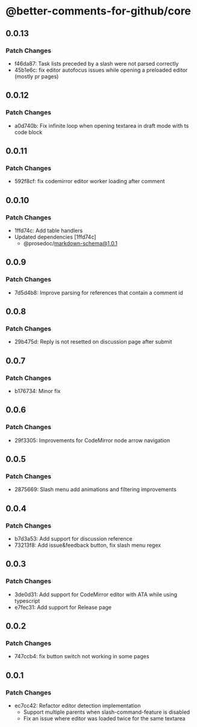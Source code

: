 # @better-comments-for-github/core

## 0.0.13

### Patch Changes

- f46da87: Task lists preceded by a slash were not parsed correctly
- 45b1e6c: fix editor autofocus issues while opening a preloaded editor (mostly pr pages)

## 0.0.12

### Patch Changes

- a0d740b: Fix infinite loop when opening textarea in draft mode with ts code block

## 0.0.11

### Patch Changes

- 592f8cf: fix codemirror editor worker loading after comment

## 0.0.10

### Patch Changes

- 1ffd74c: Add table handlers
- Updated dependencies [1ffd74c]
  - @prosedoc/markdown-schema@1.0.1

## 0.0.9

### Patch Changes

- 7d5d4b8: Improve parsing for references that contain a comment id

## 0.0.8

### Patch Changes

- 29b475d: Reply is not resetted on discussion page after submit

## 0.0.7

### Patch Changes

- b176734: Minor fix

## 0.0.6

### Patch Changes

- 29f3305: Improvements for CodeMirror node arrow navigation

## 0.0.5

### Patch Changes

- 2875669: Slash menu add animations and filtering improvements

## 0.0.4

### Patch Changes

- b7d3a53: Add support for discussion reference
- 73213f8: Add issue&feedback button, fix slash menu regex

## 0.0.3

### Patch Changes

- 3de0d31: Add support for CodeMirror editor with ATA while using typescript
- e7fec31: Add support for Release page

## 0.0.2

### Patch Changes

- 747ccb4: fix button switch not working in some pages

## 0.0.1

### Patch Changes

- ec7cc42: Refactor editor detection implementation
  - Support multiple parents when slash-command-feature is disabled
  - Fix an issue where editor was loaded twice for the same textarea
